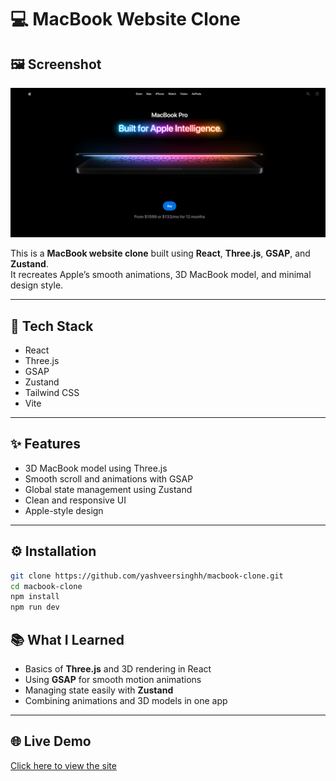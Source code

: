 # 💻 MacBook Website Clone

## 🖼️ Screenshot

![Website Screenshot](./assets/screenshot.png)

This is a **MacBook website clone** built using **React**, **Three.js**, **GSAP**, and **Zustand**.  
It recreates Apple’s smooth animations, 3D MacBook model, and minimal design style.

---

## 🧠 Tech Stack

- React  
- Three.js  
- GSAP  
- Zustand  
- Tailwind CSS  
- Vite  

---

## ✨ Features

- 3D MacBook model using Three.js  
- Smooth scroll and animations with GSAP  
- Global state management using Zustand  
- Clean and responsive UI  
- Apple-style design  

---

## ⚙️ Installation

```bash
git clone https://github.com/yashveersinghh/macbook-clone.git
cd macbook-clone
npm install
npm run dev
```
## 📚 What I Learned

- Basics of **Three.js** and 3D rendering in React  
- Using **GSAP** for smooth motion animations  
- Managing state easily with **Zustand**  
- Combining animations and 3D models in one app  

---

## 🌐 Live Demo

[Click here to view the site]()
